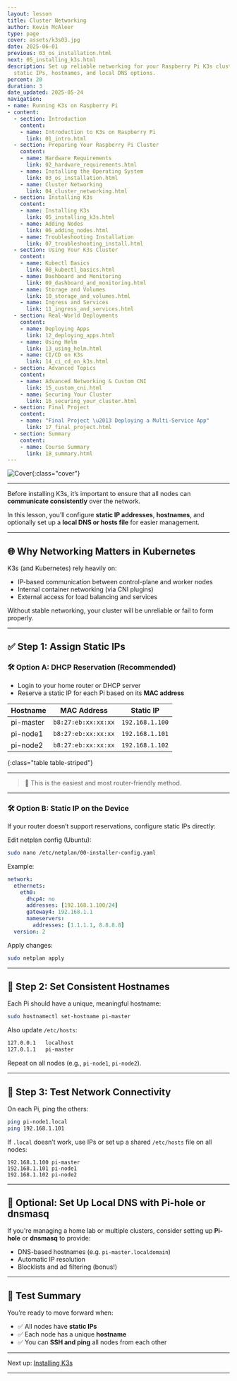 ```yaml
---
layout: lesson
title: Cluster Networking
author: Kevin McAleer
type: page
cover: assets/k3s03.jpg
date: 2025-06-01
previous: 03_os_installation.html
next: 05_installing_k3s.html
description: Set up reliable networking for your Raspberry Pi K3s cluster, including
  static IPs, hostnames, and local DNS options.
percent: 20
duration: 3
date_updated: 2025-05-24
navigation:
- name: Running K3s on Raspberry Pi
- content:
  - section: Introduction
    content:
    - name: Introduction to K3s on Raspberry Pi
      link: 01_intro.html
  - section: Preparing Your Raspberry Pi Cluster
    content:
    - name: Hardware Requirements
      link: 02_hardware_requirements.html
    - name: Installing the Operating System
      link: 03_os_installation.html
    - name: Cluster Networking
      link: 04_cluster_networking.html
  - section: Installing K3s
    content:
    - name: Installing K3s
      link: 05_installing_k3s.html
    - name: Adding Nodes
      link: 06_adding_nodes.html
    - name: Troubleshooting Installation
      link: 07_troubleshooting_install.html
  - section: Using Your K3s Cluster
    content:
    - name: Kubectl Basics
      link: 08_kubectl_basics.html
    - name: Dashboard and Monitoring
      link: 09_dashboard_and_monitoring.html
    - name: Storage and Volumes
      link: 10_storage_and_volumes.html
    - name: Ingress and Services
      link: 11_ingress_and_services.html
  - section: Real-World Deployments
    content:
    - name: Deploying Apps
      link: 12_deploying_apps.html
    - name: Using Helm
      link: 13_using_helm.html
    - name: CI/CD on K3s
      link: 14_ci_cd_on_k3s.html
  - section: Advanced Topics
    content:
    - name: Advanced Networking & Custom CNI
      link: 15_custom_cni.html
    - name: Securing Your Cluster
      link: 16_securing_your_cluster.html
  - section: Final Project
    content:
    - name: "Final Project \u2013 Deploying a Multi-Service App"
      link: 17_final_project.html
  - section: Summary
    content:
    - name: Course Summary
      link: 18_summary.html
---
```



![Cover]({{page.cover}}){:class="cover"}

---

Before installing K3s, it’s important to ensure that all nodes can **communicate consistently** over the network.

In this lesson, you’ll configure **static IP addresses**, **hostnames**, and optionally set up a **local DNS or hosts file** for easier management.

---

## 🌐 Why Networking Matters in Kubernetes

K3s (and Kubernetes) rely heavily on:

- IP-based communication between control-plane and worker nodes
- Internal container networking (via CNI plugins)
- External access for load balancing and services

Without stable networking, your cluster will be unreliable or fail to form properly.

---

## ✅ Step 1: Assign Static IPs

### 🛠 Option A: DHCP Reservation (Recommended)

- Login to your home router or DHCP server
- Reserve a static IP for each Pi based on its **MAC address**

| Hostname    | MAC Address        | Static IP        |
|-------------|--------------------|------------------|
| pi-master   | `b8:27:eb:xx:xx:xx`| `192.168.1.100`  |
| pi-node1    | `b8:27:eb:xx:xx:xx`| `192.168.1.101`  |
| pi-node2    | `b8:27:eb:xx:xx:xx`| `192.168.1.102`  |
{:class="table table-striped"}

---

> 🧠 This is the easiest and most router-friendly method.

---

### 🛠 Option B: Static IP on the Device

If your router doesn’t support reservations, configure static IPs directly:

Edit netplan config (Ubuntu):

```bash
sudo nano /etc/netplan/00-installer-config.yaml
````

Example:

```yaml
network:
  ethernets:
    eth0:
      dhcp4: no
      addresses: [192.168.1.100/24]
      gateway4: 192.168.1.1
      nameservers:
        addresses: [1.1.1.1, 8.8.8.8]
  version: 2
```

Apply changes:

```bash
sudo netplan apply
```

---

## 🧩 Step 2: Set Consistent Hostnames

Each Pi should have a unique, meaningful hostname:

```bash
sudo hostnamectl set-hostname pi-master
```

Also update `/etc/hosts`:

```bash
127.0.0.1   localhost
127.0.1.1   pi-master
```

Repeat on all nodes (e.g., `pi-node1`, `pi-node2`).

---

## 🧰 Step 3: Test Network Connectivity

On each Pi, ping the others:

```bash
ping pi-node1.local
ping 192.168.1.101
```

If `.local` doesn’t work, use IPs or set up a shared `/etc/hosts` file on all nodes:

```plaintext
192.168.1.100 pi-master
192.168.1.101 pi-node1
192.168.1.102 pi-node2
```

---

## 🔧 Optional: Set Up Local DNS with Pi-hole or dnsmasq

If you're managing a home lab or multiple clusters, consider setting up **Pi-hole** or **dnsmasq** to provide:

- DNS-based hostnames (e.g. `pi-master.localdomain`)
- Automatic IP resolution
- Blocklists and ad filtering (bonus!)

---

## 🧪 Test Summary

You’re ready to move forward when:

- ✅ All nodes have **static IPs**
- ✅ Each node has a unique **hostname**
- ✅ You can **SSH and ping** all nodes from each other

---

Next up: [Installing K3s](05_installing_k3s)

---
